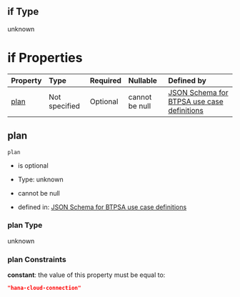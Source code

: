 ## if Type

unknown

# if Properties

| Property      | Type          | Required | Nullable       | Defined by                                                                                                                                                                                                                                  |
| :------------ | :------------ | :------- | :------------- | :------------------------------------------------------------------------------------------------------------------------------------------------------------------------------------------------------------------------------------------ |
| [plan](#plan) | Not specified | Optional | cannot be null | [JSON Schema for BTPSA use case definitions](btpsa-usecase-properties-services-items-allof-1-then-allof-42-then-allof-1-if-properties-plan.md "undefined#/properties/services/items/allOf/1/then/allOf/42/then/allOf/1/if/properties/plan") |

## plan



`plan`

*   is optional

*   Type: unknown

*   cannot be null

*   defined in: [JSON Schema for BTPSA use case definitions](btpsa-usecase-properties-services-items-allof-1-then-allof-42-then-allof-1-if-properties-plan.md "undefined#/properties/services/items/allOf/1/then/allOf/42/then/allOf/1/if/properties/plan")

### plan Type

unknown

### plan Constraints

**constant**: the value of this property must be equal to:

```json
"hana-cloud-connection"
```

